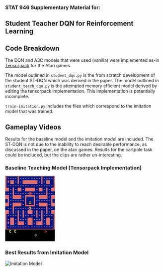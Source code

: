 ### STAT 946 Supplementary Material for: 
## Student Teacher DQN for Reinforcement Learning

## Code Breakdown
The DQN and A3C models that were used (vanilla) were implemented as-in [Tensorpack]((https://github.com/ppwwyyxx/tensorpack/tree/master/)) for the Atari games.

The model outlined in ``student_dqn.py`` is the from scratch development of the student ST-DQN which was derived in the paper. The model outlined in ``student_teach_dqn.py`` is the attempted memory efficient model derived by editing the tensorpack implementation. This implementation is potentially incomplete.

``train-imitation.py`` includes the files which correspond to the imitation model that was trained. 

## Gameplay Videos
Results for the baseline model and the imitation model are included. The ST-DQN is not due to the inability to reach desirable performance, as discussed in the paper, on the atari games. Results for the cartpole task could be included, but the clips are rather un-interesting. 

### Baseline Teaching Model (Tensorpack Implementation)
![Imitation Model](Teacher%20Baseline.gif)

### Best Results from Imitation Model
![Imitation Model](Imitation%20Best.gif)
